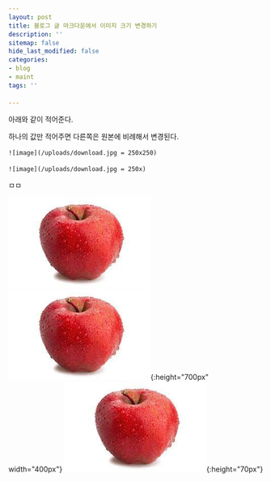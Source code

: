 ```yaml
---
layout: post
title: 블로그 글 마크다운에서 이미지 크기 변경하기
description: ''
sitemap: false
hide_last_modified: false
categories:
- blog
- maint
tags: ''

---
```

아래와 같이 적어준다.

하나의 값만 적어주면 다른쪽은 원본에 비례해서 변경된다.

    ![image](/uploads/download.jpg = 250x250)
    
    ![image](/uploads/download.jpg = 250x)

ㅁㅁ

![](/uploads/download.jpg)
![](/uploads/download.jpg){:height="700px" width="400px"}
![](/uploads/download.jpg){:height="70px"}